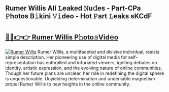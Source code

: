 ## Rumer Willis All 𝙻eaked 𝙽u𝚍es - Part-CPa 𝙿hotos B𝚒kini 𝚅𝚒deo - Hot 𝙿art 𝙻eaks sKCdF

# <h2><a href="http://ld5nb3n.urlbe.top/?page=Rumer+Willis">🔗🔗👉👉 Rumer Willis P𝚑oto𝚜Vid𝚎o</a></h2>

[![Rumer Willis](https://i.imgur.com/eBuTRDB.gif)](http://ld5nb3n.urlbe.top/?page=Rumer+Willis)
Rumer Willis, a multifaceted and divisive individual, resists simple description. Her pioneering use of digital media for self-representation has enthralled and infuriated viewers, igniting debates on identity, artistic expression, and the evolving nature of online communities. Though her future plans are unclear, her role in redefining the digital sphere is unquestionable. Unyielding determination and undeniable magnetism propel Rumer Willis to new heights in the online community.
